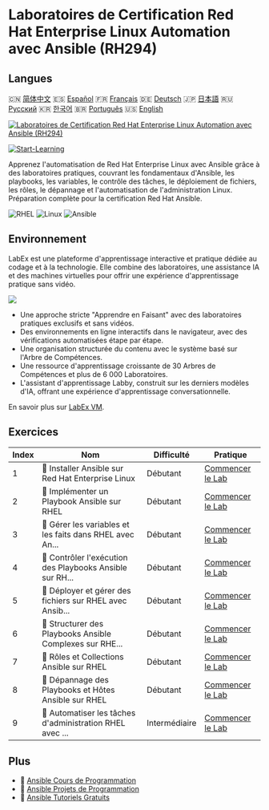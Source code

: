 # Laboratoires de Certification Red Hat Enterprise Linux Automation avec Ansible (RH294)

## Langues

🇨🇳 [简体中文](README_zh.md) 🇪🇸 [Español](README_es.md) 🇫🇷 [Français](README_fr.md) 🇩🇪 [Deutsch](README_de.md) 🇯🇵 [日本語](README_ja.md) 🇷🇺 [Русский](README_ru.md) 🇰🇷 [한국어](README_ko.md) 🇧🇷 [Português](README_pt.md) 🇺🇸 [English](README.md) 

[![Laboratoires de Certification Red Hat Enterprise Linux Automation avec Ansible (RH294)](https://cover-creator.labex.io/red-hat-enterprise-linux-automation-with-ansible-rh294.png?lang=fr)](https://labex.io/fr/courses/red-hat-enterprise-linux-automation-with-ansible-rh294)

[![Start-Learning](https://img.shields.io/badge/Start-Learning-whitesmoke?style=for-the-badge)](https://labex.io/fr/courses/red-hat-enterprise-linux-automation-with-ansible-rh294)

Apprenez l'automatisation de Red Hat Enterprise Linux avec Ansible grâce à des laboratoires pratiques, couvrant les fondamentaux d'Ansible, les playbooks, les variables, le contrôle des tâches, le déploiement de fichiers, les rôles, le dépannage et l'automatisation de l'administration Linux. Préparation complète pour la certification Red Hat Ansible.

![RHEL](https://img.shields.io/badge/RHEL-whitesmoke?style=for-the-badge&logo=rhel)
![Linux](https://img.shields.io/badge/Linux-whitesmoke?style=for-the-badge&logo=linux)
![Ansible](https://img.shields.io/badge/Ansible-whitesmoke?style=for-the-badge&logo=ansible)


## Environnement

LabEx est une plateforme d'apprentissage interactive et pratique dédiée au codage et à la technologie. Elle combine des laboratoires, une assistance IA et des machines virtuelles pour offrir une expérience d'apprentissage pratique sans vidéo.

![](https://tutorial-screenshot.getvm.io/images/vm-1725247253.png)

- Une approche stricte "Apprendre en Faisant" avec des laboratoires pratiques exclusifs et sans vidéos.
- Des environnements en ligne interactifs dans le navigateur, avec des vérifications automatisées étape par étape.
- Une organisation structurée du contenu avec le système basé sur l'Arbre de Compétences.
- Une ressource d'apprentissage croissante de 30 Arbres de Compétences et plus de 6 000 Laboratoires.
- L'assistant d'apprentissage Labby, construit sur les derniers modèles d'IA, offrant une expérience d'apprentissage conversationnelle.

En savoir plus sur [LabEx VM](https://support.labex.io/using-labex/virtual-machine).

## Exercices

|   Index | Nom                                                      | Difficulté    | Pratique                                                                                                                                     |
|---------|----------------------------------------------------------|---------------|----------------------------------------------------------------------------------------------------------------------------------------------|
|       1 | 📖 Installer Ansible sur Red Hat Enterprise Linux        | Débutant      | <a target='_blank' href='https://labex.io/fr/tutorials/rhel-install-ansible-on-red-hat-enterprise-linux-590544'>Commencer le Lab</a>         |
|       2 | 📖 Implémenter un Playbook Ansible sur RHEL              | Débutant      | <a target='_blank' href='https://labex.io/fr/tutorials/ansible-implement-an-ansible-playbook-on-rhel-590552'>Commencer le Lab</a>            |
|       3 | 📖 Gérer les variables et les faits dans RHEL avec An... | Débutant      | <a target='_blank' href='https://labex.io/fr/tutorials/ansible-manage-variables-and-facts-in-rhel-with-ansible-590560'>Commencer le Lab</a>  |
|       4 | 📖 Contrôler l'exécution des Playbooks Ansible sur RH... | Débutant      | <a target='_blank' href='https://labex.io/fr/tutorials/rhel-control-ansible-playbook-execution-on-rhel-590569'>Commencer le Lab</a>          |
|       5 | 📖 Déployer et gérer des fichiers sur RHEL avec Ansib... | Débutant      | <a target='_blank' href='https://labex.io/fr/tutorials/ansible-deploy-and-manage-files-on-rhel-with-ansible-590573'>Commencer le Lab</a>     |
|       6 | 📖 Structurer des Playbooks Ansible Complexes sur RHE... | Débutant      | <a target='_blank' href='https://labex.io/fr/tutorials/ansible-structuring-complex-ansible-playbooks-on-rhel-590576'>Commencer le Lab</a>    |
|       7 | 📖 Rôles et Collections Ansible sur RHEL                 | Débutant      | <a target='_blank' href='https://labex.io/fr/tutorials/ansible-ansible-roles-and-collections-on-rhel-590574'>Commencer le Lab</a>            |
|       8 | 📖 Dépannage des Playbooks et Hôtes Ansible sur RHEL     | Débutant      | <a target='_blank' href='https://labex.io/fr/tutorials/ansible-troubleshoot-ansible-playbooks-and-hosts-on-rhel-590577'>Commencer le Lab</a> |
|       9 | 📖 Automatiser les tâches d'administration RHEL avec ... | Intermédiaire | <a target='_blank' href='https://labex.io/fr/tutorials/ansible-automate-rhel-administration-tasks-with-ansible-590613'>Commencer le Lab</a>  |

## Plus

- 🔗 [Ansible Cours de Programmation](https://github.com/labex-labs/awesome-programming-courses)
- 🔗 [Ansible Projets de Programmation](https://github.com/labex-labs/awesome-programming-projects)
- 🔗 [Ansible Tutoriels Gratuits](https://github.com/labex-labs/ansible-free-tutorials)

